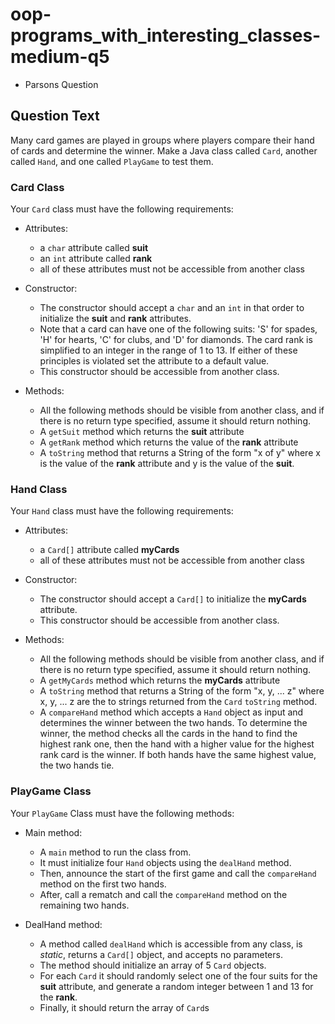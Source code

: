 # oop-programs_with_interesting_classes-medium-q5

- Parsons Question

## Question Text

Many card games are played in groups where players compare their hand of cards and determine the winner. Make a Java 
class called `Card`, another called `Hand`, and one called `PlayGame` to test them. 

### Card Class

Your `Card` class must have the following requirements:

- Attributes:
    - a `char` attribute called **suit**
    - an `int` attribute called **rank**
    - all of these attributes must not be accessible from another class

- Constructor:
    - The constructor should accept a `char` and an `int` in that order to initialize the **suit** and **rank**
      attributes.
    - Note that a card can have one of the following suits: 'S' for spades, 'H' for hearts, 'C' for clubs, and 'D' for 
      diamonds. The card rank is simplified to an integer in the range of 1 to 13. If either of these principles is
      violated set the attribute to a default value.
    - This constructor should be accessible from another class.

- Methods:
    - All the following methods should be visible from another class, and if there is no return type specified, assume
      it should return nothing.
    - A `getSuit` method which returns the **suit** attribute
    - A `getRank` method which returns the value of the **rank** attribute
    - A `toString` method that returns a String of the form "x of y" where x is the value of the **rank** attribute and 
      y is the value of the **suit**.

### Hand Class

Your `Hand` class must have the following requirements:

- Attributes:
    - a `Card[]` attribute called **myCards**
    - all of these attributes must not be accessible from another class

- Constructor:
    - The constructor should accept a `Card[]` to initialize the **myCards** attribute.
    - This constructor should be accessible from another class.

- Methods:
    - All the following methods should be visible from another class, and if there is no return type specified, assume
      it should return nothing.
    - A `getMyCards` method which returns the **myCards** attribute
    - A `toString` method that returns a String of the form "x, y, ... z" where x, y, ... z are the to strings returned
      from the `Card` `toString` method.
    - A `compareHand` method which accepts a `Hand` object as input and determines the winner between the two hands. To
      determine the winner, the method checks all the cards in the hand to find the highest rank one, then the hand 
      with a higher value for the highest rank card is the winner. If both hands have the same highest value, the two
      hands tie.

### PlayGame Class

Your `PlayGame` Class must have the following methods:

- Main method:
    - A `main` method to run the class from.
    - It must initialize four `Hand` objects using the `dealHand` method.
    - Then, announce the start of the first game and call the `compareHand` method on the first two hands.
    - After, call a rematch and call the `compareHand` method on the remaining two hands.

- DealHand method:
    - A method called `dealHand` which is accessible from any class, is *static*, returns a `Card[]` object, and accepts
      no parameters.
    - The method should initialize an array of 5 `Card` objects.
    - For each `Card` it should randomly select one of the four suits for the **suit** attribute, and generate a random
      integer between 1 and 13 for the **rank**.
    - Finally, it should return the array of `Card`s
